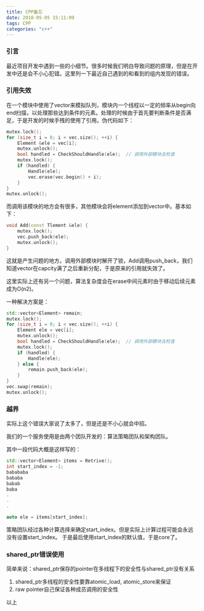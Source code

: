 ```yaml
---
title: CPP备忘
date: 2018-05-05 15:11:09
tags: CPP
categories: "c++"
---
```




### 引言

最近项目开发中遇到一些的小细节。很多时候我们明白导致问题的原理，但是在开发中还是会不小心犯错。这里列一下最近自己遇到的和看到的组内发现的错误。



### 引用失效

在一个模块中使用了vector来模拟队列，模块内一个线程以一定的频率从begin向end扫描，以处理那些达到条件的元素。处理的时候由于首先要判断条件是否满足，于是开发的时候手残的使用了引用。伪代码如下：

<!--more-->

``` c++
mutex.lock();
for (size_t i = 0; i < vec.size(); ++i) {
    Element &ele = vec[i];
    mutex.unlock();
    bool handled = CheckShouldHandle(ele);  // 调用外部模块去检查
    mutex.lock();
    if (handled) {
        Handle(ele);
        vec.erase(vec.begin() + i);
    }
}
mutex.unlock();
```

而调用该模块的地方会有很多，其他模块会将element添加到vector中。基本如下：

```c++
void Add(const Tlement &ele) {
    mutex.lock();
 	vec.push_back(ele);
    mutex.unlock();
}
```

这就是产生问题的地方。调用外部模块时解开了锁，Add调用push_back，我们知道vector在capcity满了之后重新分配，于是原来的引用就失效了。

这里实际上还有另一个问题，算法复杂度会在erase中间元素时由于移动后续元素成为O(n2)。

一种解决方案是：

``` c++
std::vector<Element> remain;
mutex.lock();
for (size_t i = 0; i < vec.size(); ++i) {
    Element ele = vec[i];
    mutex.unlock();
    bool handled = CheckShouldHandle(ele);  // 调用外部模块去检查
    mutex.lock();
    if (handled) {
        Handle(ele);
    } else {
        remain.push_back(ele);
    }
}
vec.swap(remain);
mutex.unlock();
```



### 越界

实际上这个错误大家说了太多了，但是还是不小心就会中招。

我们的一个服务使用是由两个团队开发的：算法策略团队和架构团队。

其中一段代码大概是这样写的：

```c++
std::vector<Element> items = Retrive();
int start_index = -1;
babababa
bababa
babab
baba
.
.
.

auto ele = items[start_index];
```

策略团队经过各种计算选择来确定start_index。但是实际上计算过程可能会永远没有设置start_index。 于是最后使用start_index的默认值，于是core了。



### shared_ptr错误使用

简单来说：shared_ptr保存的pointer在多线程下的安全性与shared_ptr没有关系

1. shared_ptr多线程的安全性要靠atomic_load, atomic_store来保证
2. raw pointer自己保证各种成员调用的安全性



以上
